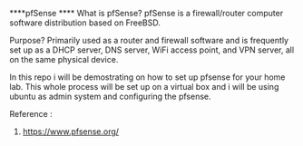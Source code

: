 ****pfSense ****
What is pfSense?
pfSense is a firewall/router computer software distribution based on FreeBSD. 

Purpose? 
Primarily used as a router and firewall software and is frequently set up as a DHCP server, DNS server, WiFi access point, and VPN server, all on the same physical device.

In this repo i will be demostrating on how to set up pfsense for your home lab. This whole process will be set up on a virtual box and i will be using ubuntu as admin system and configuring the pfsense. 

Reference : 

1. https://www.pfsense.org/
   
